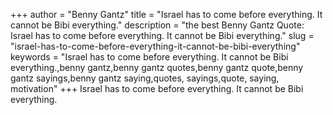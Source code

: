 +++
author = "Benny Gantz"
title = "Israel has to come before everything. It cannot be Bibi everything."
description = "the best Benny Gantz Quote: Israel has to come before everything. It cannot be Bibi everything."
slug = "israel-has-to-come-before-everything-it-cannot-be-bibi-everything"
keywords = "Israel has to come before everything. It cannot be Bibi everything.,benny gantz,benny gantz quotes,benny gantz quote,benny gantz sayings,benny gantz saying,quotes, sayings,quote, saying, motivation"
+++
Israel has to come before everything. It cannot be Bibi everything.
